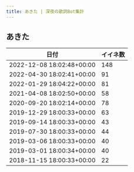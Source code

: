 ```yaml
---
title: あきた | 深夜の歌詞Bot集計
---
```

## あきた

|日付|イイネ数|
|-|-|
|2022-12-08 18:02:48+00:00|148|
|2022-04-30 18:02:41+00:00|91|
|2022-01-29 18:04:22+00:00|81|
|2021-04-08 18:02:50+00:00|58|
|2020-09-20 18:02:14+00:00|78|
|2019-12-29 18:00:33+00:00|63|
|2019-09-14 18:00:33+00:00|43|
|2019-07-30 18:00:33+00:00|44|
|2019-03-06 18:00:33+00:00|40|
|2019-03-01 18:00:34+00:00|40|
|2018-11-15 18:00:33+00:00|22|
